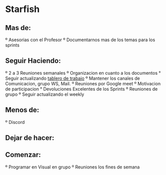 # Starfish

## **Mas de:**
º Asesorias con el Profesor 
º Documentarnos mas de los temas para los sprints

## **Seguir Haciendo:**
º 2 a 3 Reuniones semanales 
º Organizacion en cuanto a los documentos 
° Seguir actualizando [tablero de trabajo](https://github.com/nachov00/grupo_1_RoadTripping/projects/1) 
º Mantener los canales de Comunicacion, grupo WS, Mail. 
º Reuniones por Google meet º Motivacion de participacion 
° Devoluciones Excelentes de los Sprints 
º Reuniones de grupo 
º Seguir actualizando el weekly

## **Menos de:**
º Discord

## **Dejar de hacer:**

## **Comenzar:**
º Programar en Visual en grupo
º Reuniones los fines de semana
